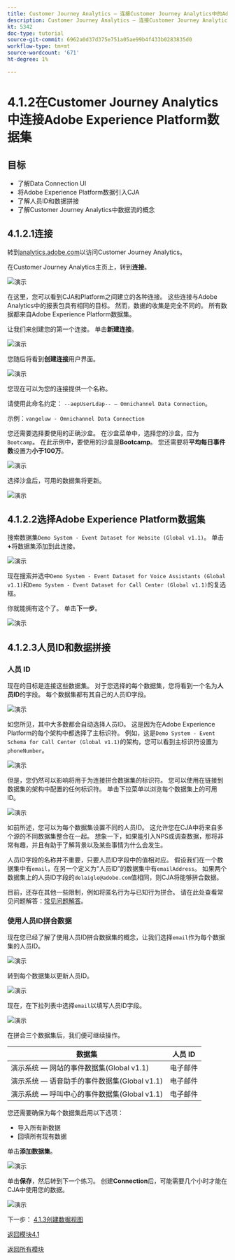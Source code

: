 ```yaml
---
title: Customer Journey Analytics — 连接Customer Journey Analytics中的Adobe Experience Platform数据集
description: Customer Journey Analytics — 连接Customer Journey Analytics中的Adobe Experience Platform数据集
kt: 5342
doc-type: tutorial
source-git-commit: 6962a0d37d375e751a05ae99b4f433b0283835d0
workflow-type: tm+mt
source-wordcount: '671'
ht-degree: 1%

---
```


# 4.1.2在Customer Journey Analytics中连接Adobe Experience Platform数据集

## 目标

- 了解Data Connection UI
- 将Adobe Experience Platform数据引入CJA
- 了解人员ID和数据拼接
- 了解Customer Journey Analytics中数据流的概念

## 4.1.2.1连接

转到[analytics.adobe.com](https://analytics.adobe.com)以访问Customer Journey Analytics。

在Customer Journey Analytics主页上，转到&#x200B;**连接**。

![演示](./images/cja2.png)

在这里，您可以看到CJA和Platform之间建立的各种连接。 这些连接与Adobe Analytics中的报表包具有相同的目标。 然而，数据的收集是完全不同的。 所有数据都来自Adobe Experience Platform数据集。

让我们来创建您的第一个连接。 单击&#x200B;**新建连接**。

![演示](./images/cja4.png)

您随后将看到&#x200B;**创建连接**&#x200B;用户界面。

![演示](./images/cja5.png)

您现在可以为您的连接提供一个名称。

请使用此命名约定： `--aepUserLdap-- – Omnichannel Data Connection`。

示例：`vangeluw - Omnichannel Data Connection`

您还需要选择要使用的正确沙盒。 在沙盒菜单中，选择您的沙盒，应为`Bootcamp`。 在此示例中，要使用的沙盒是&#x200B;**Bootcamp**。 您还需要将&#x200B;**平均每日事件数**&#x200B;设置为&#x200B;**小于100万**。

![演示](./images/cjasb.png)

选择沙盒后，可用的数据集将更新。

![演示](./images/cjasb1.png)

## 4.1.2.2选择Adobe Experience Platform数据集

搜索数据集`Demo System - Event Dataset for Website (Global v1.1)`。 单击&#x200B;**+**&#x200B;将数据集添加到此连接。

![演示](./images/cja7.png)

现在搜索并选中`Demo System - Event Dataset for Voice Assistants (Global v1.1)`和`Demo System - Event Dataset for Call Center (Global v1.1)`的复选框。

你就能拥有这个了。 单击&#x200B;**下一步**。

![演示](./images/cja9.png)

## 4.1.2.3人员ID和数据拼接

### 人员 ID

现在的目标是连接这些数据集。 对于您选择的每个数据集，您将看到一个名为&#x200B;**人员ID**&#x200B;的字段。 每个数据集都有其自己的人员ID字段。

![演示](./images/cja11.png)

如您所见，其中大多数都会自动选择人员ID。 这是因为在Adobe Experience Platform的每个架构中都选择了主标识符。 例如，这是`Demo System - Event Schema for Call Center (Global v1.1)`的架构，您可以看到主标识符设置为`phoneNumber`。

![演示](./images/cja13.png)

但是，您仍然可以影响将用于为连接拼合数据集的标识符。 您可以使用在链接到数据集的架构中配置的任何标识符。 单击下拉菜单以浏览每个数据集上的可用ID。

![演示](./images/cja14.png)

如前所述，您可以为每个数据集设置不同的人员ID。 这允许您在CJA中将来自多个源的不同数据集整合在一起。 想象一下，如果能引入NPS或调查数据，那将非常有趣，并且有助于了解背景以及某些事情为什么会发生。

人员ID字段的名称并不重要，只要人员ID字段中的值相对应。 假设我们在一个数据集中有`email`，在另一个定义为“人员ID”的数据集中有`emailAddress`。 如果两个数据集上的人员ID字段的`delaigle@adobe.com`值相同，则CJA将能够拼合数据。

目前，还存在其他一些限制，例如将匿名行为与已知行为拼合。 请在此处查看常见问题解答：[常见问题解答](https://experienceleague.adobe.com/docs/analytics-platform/using/cja-overview/cja-faq.html)。

### 使用人员ID拼合数据

现在您已经了解了使用人员ID拼合数据集的概念，让我们选择`email`作为每个数据集的人员ID。

![演示](./images/cja15.png)

转到每个数据集以更新人员ID。

![演示](./images/cja12a.png)

现在，在下拉列表中选择`email`以填写人员ID字段。

![演示](./images/cja17.png)

在拼合三个数据集后，我们便可继续操作。

| 数据集 | 人员 ID |
| ----------------- |-------------| 
| 演示系统 — 网站的事件数据集(Global v1.1) | 电子邮件 |
| 演示系统 — 语音助手的事件数据集(Global v1.1) | 电子邮件 |
| 演示系统 — 呼叫中心的事件数据集(Global v1.1) | 电子邮件 |

您还需要确保为每个数据集启用以下选项：

- 导入所有新数据
- 回填所有现有数据

单击&#x200B;**添加数据集**。

![演示](./images/cja16.png)

单击&#x200B;**保存**，然后转到下一个练习。
创建**Connection**&#x200B;后，可能需要几个小时才能在CJA中使用您的数据。

![演示](./images/cja20.png)

下一步： [4.1.3创建数据视图](./ex3.md)

[返回模块4.1](./customer-journey-analytics-build-a-dashboard.md)

[返回所有模块](./../../../overview.md)
